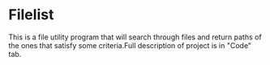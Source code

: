 # Filelist

This is a file utility program that will search through files and return paths of the ones that satisfy some criteria.Full description of project is in "Code" tab.

